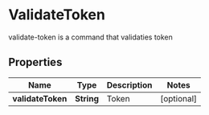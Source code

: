 

# ValidateToken

validate-token is a command that validaties token
## Properties

Name | Type | Description | Notes
------------ | ------------- | ------------- | -------------
**validateToken** | **String** | Token |  [optional]



